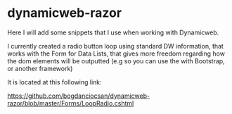 # dynamicweb-razor

Here I will add some snippets that I use when working with Dynamicweb.

I currently created a radio button loop using standard DW information, that works with the Form for Data Lists, that gives more freedom regarding how the dom elements will be outputted (e.g so you can use the with Bootstrap, or another framework) 

It is located at this following link: 

https://github.com/bogdanciocsan/dynamicweb-razor/blob/master/Forms/LoopRadio.cshtml
